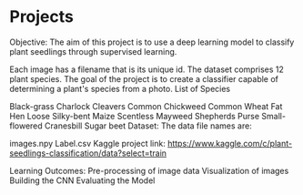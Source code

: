 # Projects

Objective:
The aim of this project is to use a deep learning model to classify plant seedlings through supervised learning.

Each image has a filename that is its unique id.
The dataset comprises 12 plant species.
The goal of the project is to create a classifier capable of determining a plant's species from a photo.
List of Species

Black-grass
Charlock
Cleavers
Common Chickweed
Common Wheat
Fat Hen
Loose Silky-bent
Maize
Scentless Mayweed
Shepherds Purse
Small-flowered Cranesbill
Sugar beet
Dataset:
The data file names are:

images.npy
Label.csv
Kaggle project link: https://www.kaggle.com/c/plant-seedlings-classification/data?select=train

Learning Outcomes:
Pre-processing of image data
Visualization of images
Building the CNN
Evaluating the Model
